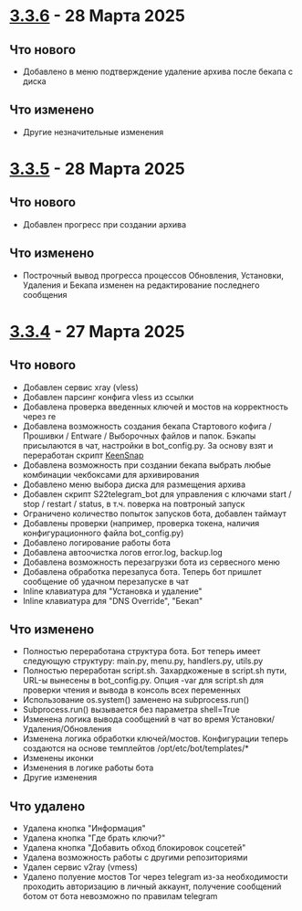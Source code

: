 # [3.3.6](https://github.com/g00se72/bypass_keenetic/releases/tag/3.3.6) - 28 Марта 2025
## Что нового
- Добавлено в меню подтверждение удаление архива после бекапа с диска

## Что изменено
- Другие незначительные изменения


# [3.3.5](https://github.com/g00se72/bypass_keenetic/releases/tag/3.3.5) - 28 Марта 2025
## Что нового
- Добавлен прогресс при создании архива

## Что изменено
- Построчный вывод прогресса процессов Обновления, Установки, Удаления и Бекапа изменен на редактирование последнего сообщения


# [3.3.4](https://github.com/g00se72/bypass_keenetic/releases/tag/3.3.4) - 27 Марта 2025
## Что нового
- Добавлен сервис xray (vless)
- Добавлен парсинг конфига vless из ссылки
- Добавлена проверка введенных ключей и мостов на корректность через re
- Добавлена возможность создания бекапа Стартового кофига / Прошивки / Entware / Выборочных файлов и папок. Бэкапы присылаются в чат, настройки в bot_config.py.
  За основу взят и переработан скрипт [KeenSnap](https://github.com/spatiumstas/KeenSnap "https://github.com/spatiumstas/KeenSnap")
- Добавлена возможность при создании бекапа выбрать любые комбинации чекбоксами для архивирования
- Добавлено меню выбора диска для размещения архива
- Добавлен скрипт S22telegram_bot для управления с ключами start / stop / restart / status, в т.ч. поверка на повтроный запуск
- Ограничено количество попыток запусков бота, добавлен таймаут
- Добавлены проверки (например, проверка токена, наличия конфигурационного файла bot_config.py)
- Добавлено логирование работы бота
- Добавлена автоочистка логов error.log, backup.log
- Добавлена возможность перезагрузки бота из сервесного меню
- Добавлена обработка перезапуса бота. Теперь бот пришлет сообщение об удачном перезапуске в чат
- Inline клавиатура для "Установка и удаление"
- Inline клавиатура для "DNS Override", "Бекап"

## Что изменено
- Полностью переработана структура бота. Бот теперь имеет следующую структуру: main.py, menu.py, handlers.py, utils.py
- Полностью переработан script.sh.
  Захардкоженые в script.sh пути, URL-ы вынесены в bot_config.py.
  Опция -var для script.sh для проверки чтения и вывода в консоль всех переменных
- Использование os.system() заменено на subprocess.run()
- Subprocess.run() вызывается без параметра shell=True
- Изменена логика вывода сообщений в чат во время Установки/Удаления/Обновления
- Изменена логика обработки ключей/мостов. Конфигурации теперь создаются на основе темплейтов /opt/etc/bot/templates/*
- Изменены иконки
- Изменения в логике работы бота
- Другие изменения

## Что удалено
- Удалена кнопка "Информация"
- Удалена кнопка "Где брать ключи?"
- Удалена кнопка "Добавить обход блокировок соцсетей"
- Удалена возможность работы с другими репозиториями
- Удален сервис v2ray (vmess)
- Удалено полуение мостов Tor через telegram из-за необходимости проходить авторизацию в личный аккаунт, получение сообщений ботом от бота невозможно по правилам telegram
